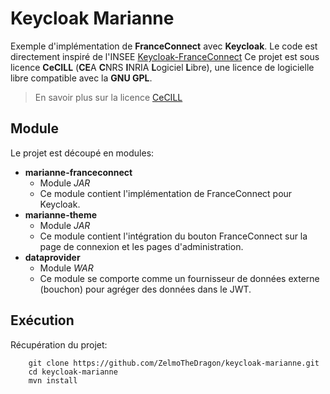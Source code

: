 # Keycloak Marianne

Exemple d'implémentation de **FranceConnect** avec **Keycloak**.
Le code est directement inspiré de l'INSEE [Keycloak-FranceConnect](https://github.com/InseeFr/Keycloak-FranceConnect)
Ce projet est sous licence **CeCILL** (**CE**A **C**NRS **I**NRIA **L**ogiciel **L**ibre),
une licence de logicielle libre compatible avec la **GNU GPL**.

> En savoir plus sur la licence [CeCILL](http://cecill.info/index.fr.html)

## Module

Le projet est découpé en modules:
* **marianne-franceconnect**
    * Module *JAR*
    * Ce module contient l'implémentation de FranceConnect pour Keycloak.
* **marianne-theme**
    * Module *JAR*
    * Ce module contient l'intégration du bouton FranceConnect sur la page de connexion et les pages d'administration.
* **dataprovider**
    * Module *WAR*
    * Ce module se comporte comme un fournisseur de données externe (bouchon) pour agréger des données dans le JWT.

## Exécution

Récupération du projet:
~~~
    git clone https://github.com/ZelmoTheDragon/keycloak-marianne.git
    cd keycloak-marianne
    mvn install
~~~
